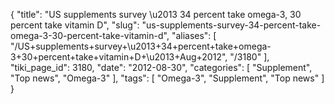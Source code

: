 {
    "title": "US supplements survey \u2013 34 percent take omega-3, 30 percent take vitamin D",
    "slug": "us-supplements-survey-34-percent-take-omega-3-30-percent-take-vitamin-d",
    "aliases": [
        "/US+supplements+survey+\u2013+34+percent+take+omega-3+30+percent+take+vitamin+D+\u2013+Aug+2012",
        "/3180"
    ],
    "tiki_page_id": 3180,
    "date": "2012-08-30",
    "categories": [
        "Supplement",
        "Top news",
        "Omega-3"
    ],
    "tags": [
        "Omega-3",
        "Supplement",
        "Top news"
    ]
}